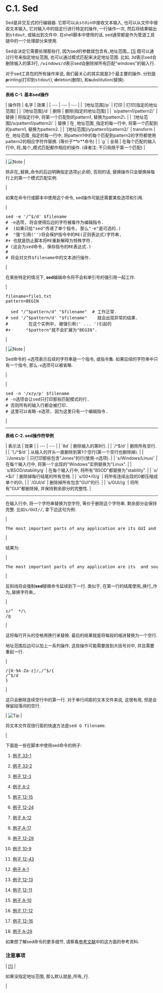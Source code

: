 # C.1\. Sed

Sed是非交互式的行编辑器. 它即可以从<tt class="FILENAME">stdin</tt>中接收文本输入, 也可以从文件中接收文本输入, 它对输入中的指定行进行特定的操作, 一行操作一次, 然后将结果输出到<tt class="FILENAME">stdout</tt>, 或输出到文件中. 在shell脚本中使用的话, sed通常都是作为管道工具链中的一个处理部分来使用.

Sed会决定它需要处理那些行, 因为sed的参数就包含有_地址范围_. [[1]](#FTN.AEN17752) 既可以通过行号来指定地址范围, 也可以通过模式匹配来决定地址范围. 比如, <tt class="REPLACEABLE">_3d_</tt>表示sed会删除输入的第3行, <tt class="REPLACEABLE">_/windows/d_</tt>表示sed会删除掉所有匹配<span class="QUOTE">"windows"</span>的输入行.

对于sed工具包的所有操作来说, 我们最关心的其实就是3个最主要的操作. 分别是**p**rinting(打印到<tt class="FILENAME">stdout</tt>), **d**eletion(删除), 和**s**ubstitution(替换).

* * *

**表格 C-1\. 基本sed操作**

<colgroup><col><col><col></colgroup>
| 操作符 | 名字 | 效果 |
| --- | --- | --- |
| `[地址范围]/p` | 打印 | 打印[指定的地址范围] |
| `[地址范围]/d` | 删除 | 删除[指定的地址范围] |
| `s/pattern1/pattern2/` | 替换 | 将指定行中, 将第一个匹配到的pattern1, 替换为pattern2\. |
| `[地址范围]/s/pattern1/pattern2/` | 替换 | 在<tt class="REPLACEABLE">_地址范围_</tt>指定的每一行中, 将第一个匹配到的pattern1, 替换为pattern2. |
| `[地址范围]/y/pattern1/pattern2/` | transform | 在<tt class="REPLACEABLE">_地址范围_</tt>指定的每一行中, 将pattern1中的每个匹配到pattern2的字符都使用pattern2的相应字符作替换. (等价于**tr**命令) |
| `g` | 全局 | 在每个匹配的输入行中, 将_每个_模式匹配都作相应的操作. (译者注: 不只局限于第一个匹配) |

* * *

| ![Note](./images/note.gif) | 

除非在_替换_命令的后边明确指定选项`g`(_全局_), 否则的话, 替换操作只会替换掉每行上的第一个模式匹配实例.

 |

如果在命令行或脚本中使用这个命令, sed操作可能还需要某些选项和引用.

| 

<pre class="PROGRAMLISTING">sed -e '/^$/d' $filename
# -e选项, 将会使得后边的字符被看作为编辑指令. 
#  (如果只给"sed"传递了单个指令, 那么"-e"是可选的.)
#  "强"引用('')将会保护指令中的RE(正则表达式)字符串, 
#+ 也就是防止脚本将RE重新解释为特殊字符. 
# (这会为sed命令, 保存指令的RE表达式.)
#
# 将会对文件$filename中的文本进行操作. </pre>

 |

在某些特定的情况下, **sed**编辑命令将不会和单引号的强引用一起工作.

| 

<pre class="PROGRAMLISTING">filename=file1.txt
pattern=BEGIN

  sed "/^$pattern/d" "$filename"  # 工作正常. 
# sed '/^$pattern/d' "$filename"    就会出现异常的结果. 
#        在这个实例中, 被强引用(' ... ')引起的
#+      "$pattern"就不会扩展为"BEGIN". </pre>

 |

| ![Note](./images/note.gif) | 

Sed命令的`-e`选项表示后续的字符串是一个指令, 或指令集. 如果后续的字符串中只有一个指令, 那么`-e`选项可以被省略.

 |

| 

<pre class="PROGRAMLISTING">sed -n '/xzy/p' $filename
# -n选项会让sed只打印那些匹配模式的行. 
# 否则所有的输入行都会被打印. 
# 这里可以省略-e选项, 因为这里只有一个编辑指令. </pre>

 |

* * *

**表格 C-2\. sed操作符举例**

<colgroup><col><col></colgroup>
| 表示法 | 效果 |
| --- | --- |
| `8d` | 删除输入的第8行. |
| `/^$/d` | 删除所有空行. |
| `1,/^$/d` | 从输入的开头一直删除到第1个空行(第一个空行也删除掉). |
| `/Jones/p` | 只打印那些包含<span class="QUOTE">"Jones"</span>的行(使用<span class="TOKEN">-n</span>选项). |
| `s/Windows/Linux/` | 在每个输入行中, 将第一个出现的<span class="QUOTE">"Windows"</span>实例替换为<span class="QUOTE">"Linux"</span>. |
| `s/BSOD/stability/g` | 在每个输入行中, 将所有<span class="QUOTE">"BSOD"</span>都替换为<span class="QUOTE">"stability"</span>. |
| `s/ *$//` | 删除掉每行结尾的所有空格. |
| `s/00*/0/g` | 将所有连续出现的0都压缩成单个的0\. |
| `/GUI/d` | 删除掉所有包含<span class="QUOTE">"GUI"</span>的行. |
| `s/GUI//g` | 将所有<span class="QUOTE">"GUI"</span>都删除掉, 并保持剩余部分的完整性. |

* * *

在输入行中, 将一个字符串替换为空字符, 等价于删除这个字符串. 剩余部分会保持完整. 比如<kbd class="USERINPUT">s/GUI//</kbd>, 拿下边这句为例:

| 

<pre class="SCREEN"><kbd class="USERINPUT">The most important parts of any application are its GUI and sound effects</kbd></pre>

 |

结果为:

| 

<pre class="SCREEN"><samp class="COMPUTEROUTPUT">The most important parts of any application are its  and sound effects</samp></pre>

 |

反斜线将会强制**sed**替换命令延续到下一行. 类似于, 在第一行的结尾使用_换行_作为_替换字符串_.

| 

<pre class="PROGRAMLISTING">s/^  */\
/g</pre>

 |

这将每行开头的空格用换行来替换. 最后的结果就是将每段的缩进替换为一个空行.

地址范围后边可以加上一系列操作, 这些操作可能需要放到大括号对中, 并且需要重起一行.

| 

<pre class="PROGRAMLISTING">/[0-9A-Za-z]/,/^$/{
/^$/d
}</pre>

 |

这只会删除连续空行中的第一行. 对于单行间距的文本文件来说, 这很有用, 但是会保留段落间的空行.

| ![Tip](./images/tip.gif) | 

将文本文件双倍行距的快速方法是<kbd class="USERINPUT">sed G filename</kbd>.

 |

下面是一些在脚本中使用sed命令的例子:

1.  [例子 33-1](wrapper.md#EX3)

2.  [例子 33-2](wrapper.md#EX4)

3.  [例子 12-3](moreadv.md#EX57)

4.  [例子 A-2](contributed-scripts.md#RN)

5.  [例子 12-15](textproc.md#GRP)

6.  [例子 12-24](textproc.md#COL)

7.  [例子 A-12](contributed-scripts.md#BEHEAD)

8.  [例子 A-17](contributed-scripts.md#TREE)

9.  [例子 12-29](filearchiv.md#STRIPC)

10.  [例子 10-9](loops1.md#FINDSTRING)

11.  [例子 12-43](mathc.md#BASE)

12.  [例子 A-1](contributed-scripts.md#MAILFORMAT)

13.  [例子 12-13](textproc.md#RND)

14.  [例子 12-11](textproc.md#WF)

15.  [例子 A-10](contributed-scripts.md#LIFESLOW)

16.  [例子 17-12](here-docs.md#SELFDOCUMENT)

17.  [例子 12-16](textproc.md#DICTLOOKUP)

18.  [例子 A-29](contributed-scripts.md#WHX)

如果想了解sed命令的更多细节, 请察看[参考文献](biblio.md)中的这方面的参考资料.

### 注意事项

| [[1]](x17745.md#AEN17752) | 

如果没指定地址范围, 那么默认就是_所有_行.

 |